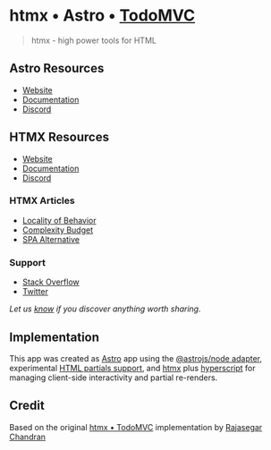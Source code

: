 # htmx • Astro • [TodoMVC](http://todomvc.com)

> htmx - high power tools for HTML

## Astro Resources

- [Website](https://astro.build)
- [Documentation](https://docs.astro.build)
- [Discord](https://astro.build/chat)

## HTMX Resources

- [Website](https://htmx.org)
- [Documentation](https://htmx.org/docs)
- [Discord](https://htmx.org/discord)

### HTMX Articles

- [Locality of Behavior](https://htmx.org/essays/locality-of-behaviour)
- [Complexity Budget](https://htmx.org/essays/complexity-budget)
- [SPA Alternative](https://htmx.org/essays/spa-alternative)

### Support

- [Stack Overflow](http://stackoverflow.com/questions/tagged/htmx)
- [Twitter](http://twitter.com/htmx_org)

*Let us [know](https://github.com/tastejs/todomvc/issues) if you discover anything worth sharing.*


## Implementation

This app was created as [Astro](https://astro.build) app using the [@astrojs/node adapter](https://docs.astro.build/en/guides/integrations-guide/node/), experimental [HTML partials support](https://github.com/withastro/astro/pull/8755), and [htmx](https://htmx.org) plus [hyperscript](https://hyperscript.org) for managing client-side interactivity and partial re-renders.

## Credit

Based on the original [htmx • TodoMVC](https://github.com/rajasegar/todomvc-htmx) implementation by [Rajasegar Chandran](https://twitter.com/rajasegar_c)
